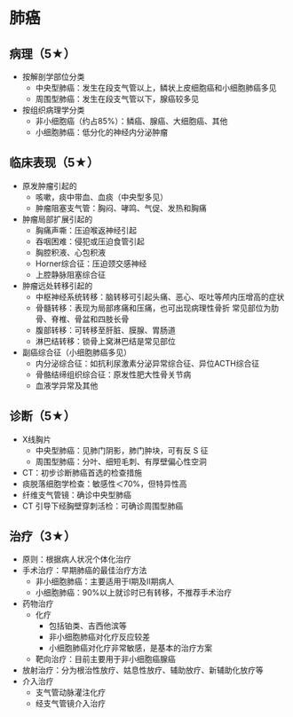 
# 肺癌
## 病理（5★）
 - 按解剖学部位分类
   - 中央型肺癌：发生在段支气管以上，鳞状上皮细胞癌和小细胞肺癌多见
   - 周围型肺癌：发生在段支气管以下，腺癌较多见
 - 按组织病理学分类
   - 非小细胞癌（约占85%）：鳞癌、腺癌、大细胞癌、其他
   - 小细胞肺癌：低分化的神经内分泌肿瘤
## 临床表现（5★）
 - 原发肿瘤引起的
   - 咳嗽，痰中带血、血痰（中央型多见）
   - 肿瘤阻塞支气管：胸闷、哮鸣、气促、发热和胸痛
 - 肿瘤局部扩展引起的
   - 胸痛声嘶：压迫喉返神经引起
   - 吞咽困难：侵犯或压迫食管引起
   - 胸腔积液、心包积液
   - Horner综合征：压迫颈交感神经
   - 上腔静脉阻塞综合征
 - 肿瘤远处转移引起的
   - 中枢神经系统转移：脑转移可引起头痛、恶心、呕吐等颅内压增高的症状
   - 骨髓转移：表现为局部疼痛和压痛，也可出现病理性骨折 常见部位为肋骨、脊椎、骨盆和四肢长骨
   - 腹部转移：可转移至肝脏、膜腺、胃肠道
   - 淋巴结转移：锁骨上窝淋巴结是常见部位
 - 副癌综合征（小细胞肺癌多见）
   - 内分泌综合征：如抗利尿激素分泌异常综合征、异位ACTH综合征
   - 骨骼结缔组织综合征：原发性肥大性骨关节病
   - 血液学异常及其他
## 诊断（5★）
- X线胸片
  - 中央型肺癌：见肺门阴影，肺门肿块，可有反 S 征
  - 周围型肺癌：分叶、细短毛刺、有厚壁偏心性空洞
- CT：初步诊断肺癌首选的检查措施
- 痰脱落细胞学检查：敏感性＜70%，但特异性高
- 纤维支气管镜：确诊中央型肺癌
- CT 引导下经胸壁穿刺活检：可确诊周围型肺癌

## 治疗（3★）
 - 原则：根据病人状况个体化治疗
 - 手术治疗：早期肺癌的最佳治疗方法
   - 非小细胞肺癌：主要适用于I期及II期病人
   - 小细胞肺癌：90%以上就诊时已有转移，不推荐手术治疗
 - 药物治疗
   - 化疗
     - 包括铂类、吉西他滨等
     - 非小细胞肺癌对化疗反应较差
     - 小细胞肺癌对化疗非常敏感，是基本的治疗方案
   - 靶向治疗：目前主要用于非小细胞癌腺癌
 - 放射治疗：分为根治性放疗、姑息性放疗、辅助放疗、新辅助化放疗等
 - 介入治疗
   - 支气管动脉灌注化疗
   - 经支气管镜介入治疗
